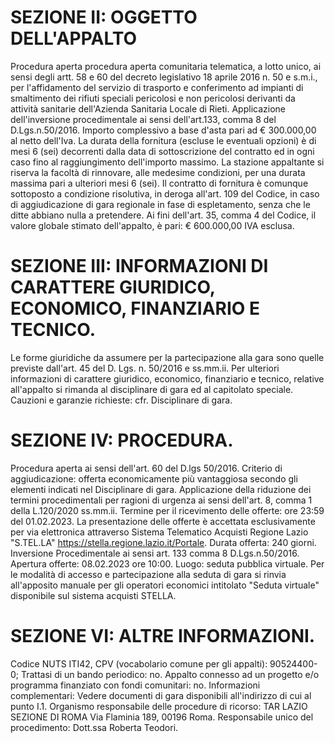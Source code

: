 # SEZIONE II: OGGETTO DELL'APPALTO
Procedura aperta procedura aperta comunitaria telematica, a lotto unico, ai sensi degli artt. 58 e 60 del decreto legislativo 18 aprile 2016 n. 50 e s.m.i., per l'affidamento del servizio di trasporto e conferimento ad impianti di smaltimento dei rifiuti speciali pericolosi e non pericolosi derivanti da attività sanitarie dell'Azienda Sanitaria Locale di Rieti. Applicazione dell'inversione procedimentale ai sensi dell'art.133, comma 8 del D.Lgs.n.50/2016. Importo complessivo a base d'asta pari ad € 300.000,00 al netto dell'Iva. La durata della fornitura (escluse le eventuali opzioni) è di mesi 6 (sei) decorrenti dalla data di sottoscrizione del contratto ed in ogni caso fino al raggiungimento dell'importo massimo. La stazione appaltante si riserva la facoltà di rinnovare, alle medesime condizioni, per una durata massima pari a ulteriori mesi 6 (sei). Il contratto di fornitura è comunque sottoposto a condizione risolutiva, in deroga all'art. 109 del Codice, in caso di aggiudicazione di gara regionale in fase di espletamento, senza che le ditte abbiano nulla a pretendere. Ai fini dell'art. 35, comma 4 del Codice, il valore globale stimato dell'appalto, è pari: € 600.000,00 IVA esclusa.

# SEZIONE III: INFORMAZIONI DI CARATTERE GIURIDICO, ECONOMICO, FINANZIARIO E TECNICO.
Le forme giuridiche da assumere per la partecipazione alla gara sono quelle previste dall'art. 45 del D. Lgs. n. 50/2016 e ss.mm.ii. Per ulteriori informazioni di carattere giuridico, economico, finanziario e tecnico, relative all'appalto si rimanda al disciplinare di gara ed al capitolato speciale. Cauzioni e garanzie richieste: cfr. Disciplinare di gara.

# SEZIONE IV: PROCEDURA.
Procedura aperta ai sensi dell'art. 60 del D.lgs 50/2016. Criterio di aggiudicazione: offerta economicamente più vantaggiosa secondo gli elementi indicati nel Disciplinare di gara. Applicazione della riduzione dei termini procedimentali per ragioni di urgenza ai sensi dell'art. 8, comma 1 della L.120/2020 ss.mm.ii. Termine per il ricevimento delle offerte: ore 23:59 del 01.02.2023. La presentazione delle offerte è accettata esclusivamente per via elettronica attraverso Sistema Telematico Acquisti Regione Lazio "S.TEL.LA" https://stella.regione.lazio.it/Portale. Durata offerta: 240 giorni. Inversione Procedimentale ai sensi art. 133 comma 8 D.Lgs.n.50/2016. Apertura offerte: 08.02.2023 ore 10:00. Luogo: seduta pubblica virtuale. Per le modalità di accesso e partecipazione alla seduta di gara si rinvia all'apposito manuale per gli operatori economici intitolato "Seduta virtuale" disponibile sul sistema acquisti STELLA.

# SEZIONE VI: ALTRE INFORMAZIONI.
Codice NUTS ITI42, CPV (vocabolario comune per gli appalti): 90524400-0; Trattasi di un bando periodico: no. Appalto connesso ad un progetto e/o programma finanziato con fondi comunitari: no. Informazioni complementari: Vedere documenti di gara disponibili all'indirizzo di cui al punto I.1. Organismo responsabile delle procedure di ricorso: TAR LAZIO SEZIONE DI ROMA Via Flaminia 189, 00196 Roma. Responsabile unico del procedimento: Dott.ssa Roberta Teodori.
